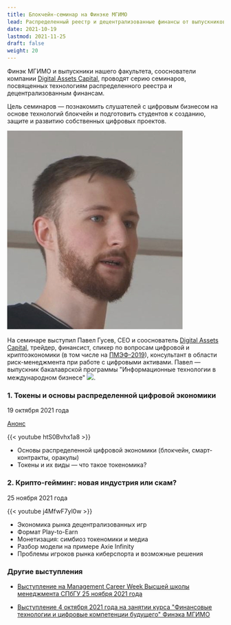 ```yaml
---
title: Блокчейн-семинар на Финэке МГИМО
lead: Распределенный реестр и децентрализованные финансы от выпускников Финэка МГИМО
date: 2021-10-19
lastmod: 2021-11-25
draft: false
weight: 20
---
```


<!--
Блокчейн-семинар на Финэке МГИМО: распределенный реестр и децентрализованные финансы
-->

[dac]: https://t.me/da_capital

Финэк МГИМО и выпускники нашего факультета, сооснователи компании
[Digital Assets Capital][dac],
проводят серию семинаров, посвященных технологиям распределенного реестра
и децентрализованным финансам.

Цель семинаров — познакомить слушателей с цифровым бизнесом на основе технологий
блокчейн и подготовить студентов к созданию, защите и развитию
собственных цифровых проектов.

<div class="float-left mr-3 pt-2">
<img 
    src="/images/person/pavel_gusev.jpg"
    alt="Павел Гусев"
    title="Павел Гусев"
    class="rounded-photo"
/>
</div>

[pmef]: https://vk.com/wall-100987259_588
[itmb]: /program/undergrad/itmb

На семинаре выступил Павел Гусев, CEO и сооснователь [Digital Assets Capital][dac],
трейдер, финансист, спикер по вопросам цифровой и криптоэкономики
(в том числе на [ПМЭФ-2019][pmef]),
консультант в области риск-менеджмента при работе с цифровыми активами.
Павел — выпускник бакалаврской программы
"Информационные технологии в международном бизнесе"
[![](https://img.shields.io/badge/Финэк_МГИМО-ИТМБ-blue)][itmb].

### 1. Токены и основы распределенной цифровой экономики

19 октября 2021 года

[Анонс](https://www.facebook.com/odinmgimo/photos/a.1637177886585538/2643793399257310/)

{{< youtube htS0Bvhx1a8 >}}

<p>

- Основы распределенной цифровой экономики (блокчейн, смарт-контракты, оракулы)
- Токены и их виды — что такое токеномика?

### 2. Крипто-гейминг: новая индустрия или скам?

25 ноября 2021 года

{{< youtube j4MfwF7yl0w >}}

<p>

- Экономика рынка децентрализованных игр
- Формат Play-to-Earn
- Монетизация: симбиоз токеномики и медиа
- Разбор модели на примере Axie Infinity
- Проблемы игроков рынка киберспорта и возможные решения

### Другие выступления

- [Выступление на Management Career Week Высшей школы менеджмента СПбГУ 25 ноября 2021 года](https://gsom.spbu.ru/all_news/event2021-11-25_7/)

- [Выступление 4 октября 2021 года на занятии курса "Финансовые технологии и цифровые компетенции будущего" Финэка МГИМО](https://finec.mgimo.ru/blog/alumni-talk-about-play-finance-and-blockchain/)

<!--

Темы семинара:

- Основы распределенной цифровой экономики (блокчейн, смарт-контракты, оракулы)
- Токены и их виды — что такое токеномика?
- Биржи, трейдинг, деривативы и управление риском
- Криптогейминг — "спорт с холодным расчетом"
- Информационная безопасность
- Медиапроекты
- Безумие NFT и что его подталкивает
- Венчурные проекты в области распределенного реестра
- Анализ данных и программирование в криптоэкономике

---

Хотите узнать о новых мероприятиях и конкурсах по блокчейну - подписывайтесь на почтовую рассылку:

-->
